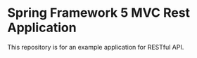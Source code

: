 # Spring Framework 5 MVC Rest Application

This repository is for an example application for RESTful API. 

